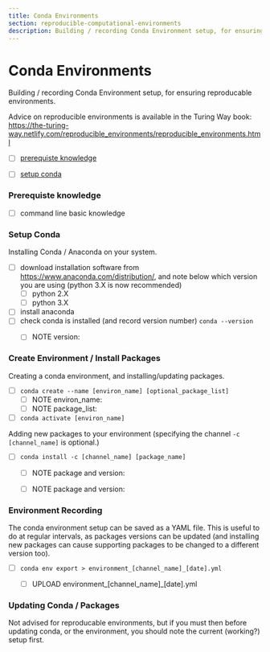 ```yaml
---
title: Conda Environments
section: reproducible-computational-environments
description: Building / recording Conda Environment setup, for ensuring reproducable environments.
---
```


# Conda Environments

Building / recording Conda Environment setup, for ensuring reproducable environments.

Advice on reproducible environments is available in the Turing Way book: https://the-turing-way.netlify.com/reproducible_environments/reproducible_environments.html

- [ ] [prerequiste knowledge](#prerequiste-knowledge)
- [ ] [setup conda](#setup-conda)



### Prerequiste knowledge
- [ ] command line basic knowledge

### Setup Conda

Installing Conda / Anaconda on your system.
- [ ] download installation software from https://www.anaconda.com/distribution/, and note below which version you are using (python 3.X is now recommended)
  - [ ] python 2.X
  - [ ] python 3.X
- [ ] install anaconda 
- [ ] check conda is installed (and record version number) `conda --version`
  - [ ] NOTE version: 


### Create Environment / Install Packages

Creating a conda environment, and installing/updating packages.
- [ ] `conda create --name [environ_name] [optional_package_list]`
  - [ ] NOTE environ_name:
  - [ ] NOTE package_list:
- [ ] `conda activate [environ_name]`

Adding new packages to your environment (specifying the channel `-c [channel_name]` is optional.)

- [ ] `conda install -c [channel_name] [package_name]`
  - [ ] NOTE package and version:
  - [ ] NOTE package and version:



### Environment Recording

The conda environment setup can be saved as a YAML file. This is useful to do at regular intervals, as packages versions can be updated (and installing new packages can cause supporting packages to be changed to a different version too).

- [ ] `conda env export > environment_[channel_name]_[date].yml`
  - [ ] UPLOAD environment_[channel_name]\_[date].yml



### Updating Conda / Packages

Not advised for reproducable environments, but if you must then before updating conda, or the environment, you should note the current (working?) setup first.
